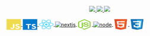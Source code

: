 
<a href="https://github.com/misbahkhalilaz">
<div align="center">
    <img src="https://github-profile-summary-cards.vercel.app/api/cards/profile-details?username=misbahkhalilaz&theme=monokai" />
    <img height="180em" src="https://github-readme-stats.vercel.app/api?username=misbahkhalilaz&show_icons=true&theme=monokai&include_all_commits=true&count_private=true" />
    <img height="180em" src="https://github-readme-stats.vercel.app/api/top-langs/?username=misbahkhalilaz&layout=compact&langs_count=7&theme=monokai" />
</div>

<div style="display: inline_block"><br>
  <img align="center" alt="js" height="30" width="40" src="https://raw.githubusercontent.com/devicons/devicon/master/icons/javascript/javascript-plain.svg">
  <img align="center" alt="ts" height="30" width="40" src="https://raw.githubusercontent.com/devicons/devicon/master/icons/typescript/typescript-plain.svg">
  <img align="center" alt="react" height="30" width="40" src="https://raw.githubusercontent.com/devicons/devicon/master/icons/react/react-original.svg">
  <img align="center" alt="nextjs" height="30" width="40" src="https://raw.githubusercontent.com/danielcranney/readme-generator/main/public/icons/skills/nextjs-colored-dark.svg" />
    <img align="center" alt="node" height="30" width="40" src="https://raw.githubusercontent.com/devicons/devicon/master/icons/nodejs/nodejs-original.svg">
    <img align="center" alt="node" height="30" width="40" src="https://cdn.jsdelivr.net/gh/devicons/devicon/icons/graphql/graphql-plain.svg">
  <img align="center" alt="html" height="30" width="40" src="https://raw.githubusercontent.com/devicons/devicon/master/icons/html5/html5-original.svg">
  <img align="center" alt="css" height="30" width="40" src="https://raw.githubusercontent.com/devicons/devicon/master/icons/css3/css3-original.svg">
</div>
    </a>

